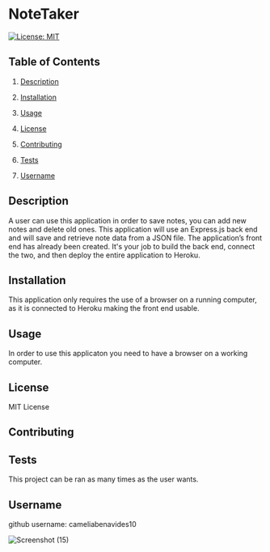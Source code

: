 # NoteTaker 
 [![License: MIT](https://img.shields.io/badge/License-MIT-yellow.svg)](https://opensource.org/licenses/MIT) 
 ## Table of Contents 

     
 1. [Description](#description) 
 2. [Installation](#installation) 
 3. [Usage](#usage) 
 4. [License](#license)
     
 5. [Contributing](#contributing) 
 6. [Tests](#tests) 
 7. [Username](#username) 
     
 ## Description 
 A user can use this application in order to save notes, you can add new notes and delete old ones. 
 This application will use an Express.js back end and will save and retrieve note data from a JSON file.
The application’s front end has already been created. It's your job to build the back end, connect the two, and then deploy the entire application to Heroku.

## Installation 
This application only requires the use of a browser on a running computer, as it is connected to Heroku making the front end usable. 
 
 ## Usage 
In order to use this applicaton you need to have a browser on a working computer. 

 ## License 
 MIT License 
 
 ## Contributing 


## Tests 
 This project can be ran as many times as the user wants.   
 
 ## Username 
 github username: cameliabenavides10
 
 
 ![Screenshot (15)](https://user-images.githubusercontent.com/118211489/217367044-2c503e04-b532-4cd2-8351-23a10dbae953.png)

